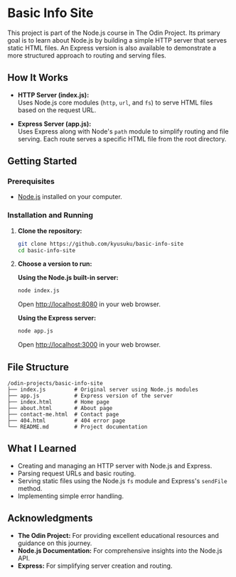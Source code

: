 # Basic Info Site

This project is part of the Node.js course in The Odin Project. Its primary goal is to learn about Node.js by building a simple HTTP server that serves static HTML files. An Express version is also available to demonstrate a more structured approach to routing and serving files.

## How It Works

- **HTTP Server (index.js):**  
  Uses Node.js core modules (`http`, `url`, and `fs`) to serve HTML files based on the request URL.

- **Express Server (app.js):**  
  Uses Express along with Node's `path` module to simplify routing and file serving. Each route serves a specific HTML file from the root directory.

## Getting Started

### Prerequisites

- [Node.js](https://nodejs.org/) installed on your computer.

### Installation and Running

1. **Clone the repository:**

   ```sh
   git clone https://github.com/kyusuku/basic-info-site
   cd basic-info-site
   ```

2. **Choose a version to run:**

   **Using the Node.js built-in server:**

   ```sh
   node index.js
   ```

   Open [http://localhost:8080](http://localhost:8080) in your web browser.

   **Using the Express server:**

   ```sh
   node app.js
   ```

   Open [http://localhost:3000](http://localhost:3000) in your web browser.

## File Structure

```
/odin-projects/basic-info-site
├── index.js         # Original server using Node.js modules
├── app.js           # Express version of the server
├── index.html       # Home page
├── about.html       # About page
├── contact-me.html  # Contact page
├── 404.html         # 404 error page
└── README.md        # Project documentation
```

## What I Learned

- Creating and managing an HTTP server with Node.js and Express.
- Parsing request URLs and basic routing.
- Serving static files using the Node.js `fs` module and Express's `sendFile` method.
- Implementing simple error handling.

## Acknowledgments

- **The Odin Project:** For providing excellent educational resources and guidance on this journey.
- **Node.js Documentation:** For comprehensive insights into the Node.js API.
- **Express:** For simplifying server creation and routing.
